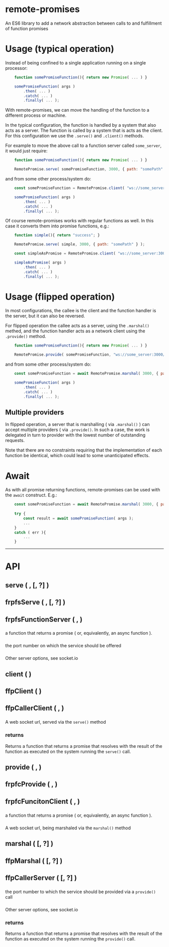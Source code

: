 # remote-promises

An ES6 library to add a network abstraction between calls to and fulfillment of function promises

# Usage (typical operation)

Instead of being confined to a single application running on a single processor:

```javascript
	function somePromiseFunction(){ return new Promise( ... ) }

	somePromiseFunction( args )
		.then( ... )
		.catch( ... )
		.finally( ... );

```


With remote-promises, we can move the handling of the function to a different process or machine.

In the typical configuration, the function is handled by a system that also acts as a server. The function is called by a system that is acts as the client. For this configuration we use the `.serve()` and `.client()` methods.

For example to move the above call to a function server called `some_server`, it would just require:


```javascript
	function somePromiseFunction(){ return new Promise( ... ) }

	RemotePromise.serve( somePromiseFunction, 3000, { path: "somePath" } );
```

and from some other process/system do:

```javascript
	const somePromiseFunction = RemotePromise.client( "ws://some_server:3000/somePath" );

	somePromiseFunction( args )
		.then( ... )
		.catch( ... )
		.finally( ... );
```


Of course remote-promises works with regular functions as well. In this case it converts them into promise functions, e.g.:


```javascript
	function simple(){ return "success"; }

	RemotePromise.serve( simple, 3000, { path: "somePath" } );
```

```javascript
	const simpleAsPromise = RemotePromise.client( "ws://some_server:3000/somePath" );

	simpleAsPromise( args )
		.then( ... )
		.catch( ... )
		.finally( ... );
```


# Usage (flipped operation)

In most configurations, the callee is the client and the function handler is the server, but it can also be reversed. 

For flipped operation the callee acts as a server, using the `.marshal()` methed, and the function handler acts as a network client using the `.provide()` method.


```javascript
	function somePromiseFunction(){ return new Promise( ... ) }

	RemotePromise.provide( somePromiseFunction, "ws://some_server:3000/somePath" );	
```

and from some other process/system do:

```javascript
	const somePromiseFunction = await RemotePromise.marshal( 3000, { path: "somePath" } );

	somePromiseFunction( args )
		.then( ... )
		.catch( ... )
		.finally( ... );
```


## Multiple providers

In flipped operation, a server that is marshalling ( via `.marshal()` ) can accept multiple providers ( via `.provide()`. In such a case, the work is delegated in turn to provider with the lowest number of outstanding requests.

Note that there are no constraints requiring that the implementation of each function be identical, which could lead to some unanticipated effects.


# Await

As with all promise returning functions, remote-promises can be used with the `await` construct. E.g.:

```javascript
	const somePromiseFunction = await RemotePromise.marshal( 3000, { path: "somePath" } );
	
	try {
		const result = await somePromiseFunction( args );
		...
	}
	catch ( err ){
		...
	}
```

--------------
# API


## serve ( <func>, <port>[, <options>?] )
## frpfsServe ( <func>, <port>[, <options>?] )
## frpfsFunctionServer ( <func>, <url> )

### <func> 

a function that returns a promise ( or, equivalently, an async function ).

### <port>

the port number on which the service should be offered

### <options>

Other server options, see socket.io


## client ( <url> )
## ffpClient ( <url> )
## ffpCallerClient ( <func>, <url> )

### <url>

A web socket url, served via the `serve()` method

### returns

Returns a function that returns a promise that resolves with the result of the function as executed on the system running the `serve()` call.


## provide ( <func>, <url> )
## frpfcProvide ( <func>, <url> )
## frpfcFuncitonClient ( <func>, <url> )

### <func> 

a function that returns a promise ( or, equivalently, an async function ).
### <url>

A web socket url, being marshaled via the `marshal()` method

## marshal ( <port>[, <options>?] )
## ffpMarshal ( <port>[, <options>?] )
## ffpCallerServer ( <port>[, <options>?] )

### <port>

the port number to which the service should be provided via a `provide()` call

### <options>

Other server options, see socket.io

### returns

Returns a function that returns a promise that resolves with the result of the function as executed on the system running the `provide()` call.



